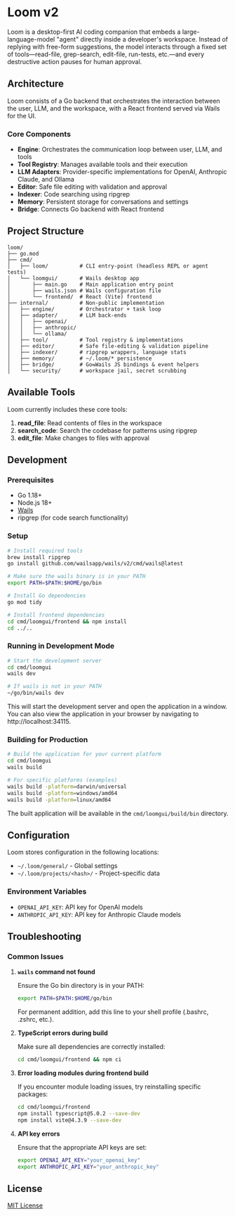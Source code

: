 # Loom v2

Loom is a desktop-first AI coding companion that embeds a large-language-model "agent" directly inside a developer's workspace. Instead of replying with free-form suggestions, the model interacts through a fixed set of tools—read-file, grep-search, edit-file, run-tests, etc.—and every destructive action pauses for human approval.

## Architecture

Loom consists of a Go backend that orchestrates the interaction between the user, LLM, and the workspace, with a React frontend served via Wails for the UI.

### Core Components

- **Engine**: Orchestrates the communication loop between user, LLM, and tools
- **Tool Registry**: Manages available tools and their execution
- **LLM Adapters**: Provider-specific implementations for OpenAI, Anthropic Claude, and Ollama
- **Editor**: Safe file editing with validation and approval
- **Indexer**: Code searching using ripgrep
- **Memory**: Persistent storage for conversations and settings
- **Bridge**: Connects Go backend with React frontend

## Project Structure

```
loom/
├── go.mod
├── cmd/
│   ├── loom/          # CLI entry-point (headless REPL or agent tests)
│   └── loomgui/       # Wails desktop app
│       ├── main.go    # Main application entry point
│       ├── wails.json # Wails configuration file
│       └── frontend/  # React (Vite) frontend
├── internal/          # Non-public implementation
│   ├── engine/        # Orchestrator + task loop
│   ├── adapter/       # LLM back-ends
│   │   ├── openai/
│   │   ├── anthropic/
│   │   └── ollama/
│   ├── tool/          # Tool registry & implementations
│   ├── editor/        # Safe file-editing & validation pipeline
│   ├── indexer/       # ripgrep wrappers, language stats
│   ├── memory/        # ~/.loom/* persistence
│   ├── bridge/        # Go⇆Wails JS bindings & event helpers
│   └── security/      # workspace jail, secret scrubbing
```

## Available Tools

Loom currently includes these core tools:

1. **read_file**: Read contents of files in the workspace
2. **search_code**: Search the codebase for patterns using ripgrep
3. **edit_file**: Make changes to files with approval

## Development

### Prerequisites

- Go 1.18+
- Node.js 18+
- [Wails](https://wails.io/docs/gettingstarted/installation)
- ripgrep (for code search functionality)

### Setup

```bash
# Install required tools
brew install ripgrep
go install github.com/wailsapp/wails/v2/cmd/wails@latest

# Make sure the wails binary is in your PATH
export PATH=$PATH:$HOME/go/bin

# Install Go dependencies
go mod tidy

# Install frontend dependencies
cd cmd/loomgui/frontend && npm install
cd ../..
```

### Running in Development Mode

```bash
# Start the development server
cd cmd/loomgui 
wails dev

# If wails is not in your PATH
~/go/bin/wails dev
```

This will start the development server and open the application in a window. You can also view the application in your browser by navigating to http://localhost:34115.

### Building for Production

```bash
# Build the application for your current platform
cd cmd/loomgui
wails build

# For specific platforms (examples)
wails build -platform=darwin/universal
wails build -platform=windows/amd64
wails build -platform=linux/amd64
```

The built application will be available in the `cmd/loomgui/build/bin` directory.

## Configuration

Loom stores configuration in the following locations:

- `~/.loom/general/` - Global settings
- `~/.loom/projects/<hash>/` - Project-specific data

### Environment Variables

- `OPENAI_API_KEY`: API key for OpenAI models
- `ANTHROPIC_API_KEY`: API key for Anthropic Claude models

## Troubleshooting

### Common Issues

1. **`wails` command not found**
   
   Ensure the Go bin directory is in your PATH:
   ```bash
   export PATH=$PATH:$HOME/go/bin
   ```
   
   For permanent addition, add this line to your shell profile (.bashrc, .zshrc, etc.).

2. **TypeScript errors during build**
   
   Make sure all dependencies are correctly installed:
   ```bash
   cd cmd/loomgui/frontend && npm ci
   ```

3. **Error loading modules during frontend build**
   
   If you encounter module loading issues, try reinstalling specific packages:
   ```bash
   cd cmd/loomgui/frontend
   npm install typescript@5.0.2 --save-dev
   npm install vite@4.3.9 --save-dev
   ```

4. **API key errors**
   
   Ensure that the appropriate API keys are set:
   ```bash
   export OPENAI_API_KEY="your_openai_key"
   export ANTHROPIC_API_KEY="your_anthropic_key"
   ```

## License

[MIT License](LICENSE)